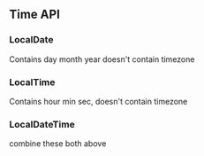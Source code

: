 ## Time API

### LocalDate
Contains day month year doesn't contain timezone

### LocalTime
Contains hour min sec, doesn't contain timezone

### LocalDateTime
combine these both above
